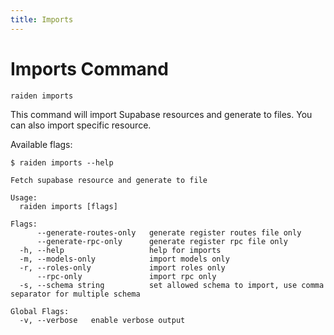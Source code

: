 ```yaml
---
title: Imports
---
```


# Imports Command

```sh
raiden imports
```

This command will import Supabase resources and generate to files.
You can also import specific resource.

Available flags:

```
$ raiden imports --help

Fetch supabase resource and generate to file

Usage:
  raiden imports [flags]

Flags:
      --generate-routes-only   generate register routes file only
      --generate-rpc-only      generate register rpc file only
  -h, --help                   help for imports
  -m, --models-only            import models only
  -r, --roles-only             import roles only
      --rpc-only               import rpc only
  -s, --schema string          set allowed schema to import, use comma separator for multiple schema

Global Flags:
  -v, --verbose   enable verbose output
```
